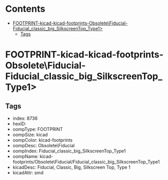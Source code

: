 



Contents
========

* [FOOTPRINT-kicad-kicad-footprints-Obsolete\Fiducial-Fiducial_classic_big_SilkscreenTop_Type1>](#footprint-kicad-kicad-footprints-obsoletefiducial-fiducial_classic_big_silkscreentop_type1)
	* [Tags](#tags)

# FOOTPRINT-kicad-kicad-footprints-Obsolete\Fiducial-Fiducial_classic_big_SilkscreenTop_Type1>

## Tags

- index: 8736
- hexID: 
- oompType: FOOTPRINT
- oompSize: kicad
- oompColor: kicad-footprints
- oompDesc: Obsolete\Fiducial
- oompIndex: Fiducial_classic_big_SilkscreenTop_Type1
- oompName: kicad-footprints/Obsolete\Fiducial/Fiducial_classic_big_SilkscreenTop_Type1
- kicadDesc: Fiducial, Classic, Big, Silkscreen Top, Type 1
- kicadAttr: smd
